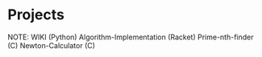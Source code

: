# Projects
NOTE: WIKI (Python)
      Algorithm-Implementation (Racket)
      Prime-nth-finder (C)
      Newton-Calculator (C)
